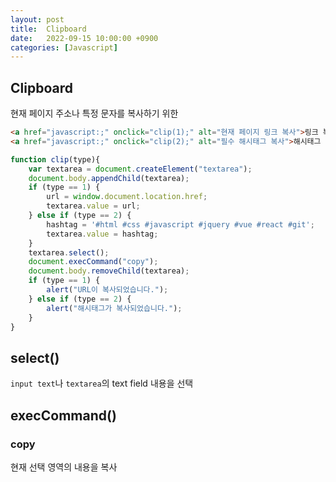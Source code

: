 ```yaml
---
layout: post
title:  Clipboard
date:   2022-09-15 10:00:00 +0900
categories: [Javascript] 
---
```


## Clipboard
현재 페이지 주소나 특정 문자를 복사하기 위한 


```html
<a href="javascript:;" onclick="clip(1);" alt="현재 페이지 링크 복사">링크 복사</a>
<a href="javascript:;" onclick="clip(2);" alt="필수 해시태그 복사">해시태그 복사</a>
```

```javascript
function clip(type){
    var textarea = document.createElement("textarea");		
    document.body.appendChild(textarea);
    if (type == 1) {
        url = window.document.location.href;
        textarea.value = url;
    } else if (type == 2) {
        hashtag = '#html #css #javascript #jquery #vue #react #git';
        textarea.value = hashtag;
    }
    textarea.select();
    document.execCommand("copy");
    document.body.removeChild(textarea);
    if (type == 1) {
        alert("URL이 복사되었습니다.");
    } else if (type == 2) {
        alert("해시태그가 복사되었습니다.");
    }
}
```

## select()
`input text`나 `textarea`의 text field 내용을 선택

## execCommand()

### copy
현재 선택 영역의 내용을 복사


